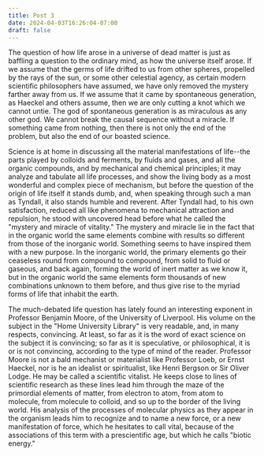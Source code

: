 ```yaml
---
title: Post 3
date: 2024-04-03T16:26:04-07:00
draft: false
---
```

The question of how life arose in a universe of dead matter is just as baffling a question to the ordinary mind, as how the universe itself arose. If we assume that the germs of life drifted to us from other spheres, propelled by the rays of the sun, or some other celestial agency, as certain modern scientific philosophers have assumed, we have only removed the mystery farther away from us. If we assume that it came by spontaneous generation, as Haeckel and others assume, then we are only cutting a knot which we cannot untie. The god of spontaneous generation is as miraculous as any other god. We cannot break the causal sequence without a miracle. If something came from nothing, then there is not only the end of the problem, but also the end of our boasted science.

Science is at home in discussing all the material manifestations of life--the parts played by colloids and ferments, by fluids and gases, and all the organic compounds, and by mechanical and chemical principles; it may analyze and tabulate all life processes, and show the living body as a most wonderful and complex piece of mechanism, but before the question of the origin of life itself it stands dumb, and, when speaking through such a man as Tyndall, it also stands humble and reverent. After Tyndall had, to his own satisfaction, reduced all like phenomena to mechanical attraction and repulsion, he stood with uncovered head before what he called the "mystery and miracle of vitality." The mystery and miracle lie in the fact that in the organic world the same elements combine with results so different from those of the inorganic world. Something seems to have inspired them with a new purpose. In the inorganic world, the primary elements go their ceaseless round from compound to compound, from solid to fluid or gaseous, and back again, forming the world of inert matter as we know it, but in the organic world the same elements form thousands of new combinations unknown to them before, and thus give rise to the myriad forms of life that inhabit the earth.

The much-debated life question has lately found an interesting exponent in Professor Benjamin Moore, of the University of Liverpool. His volume on the subject in the "Home University Library" is very readable, and, in many respects, convincing. At least, so far as it is the word of exact science on the subject it is convincing; so far as it is speculative, or philosophical, it is or is not convincing, according to the type of mind of the reader. Professor Moore is not a bald mechanist or materialist like Professor Loeb, or Ernst Haeckel, nor is he an idealist or spiritualist, like Henri Bergson or Sir Oliver Lodge. He may be called a scientific vitalist. He keeps close to lines of scientific research as these lines lead him through the maze of the primordial elements of matter, from electron to atom, from atom to molecule, from molecule to colloid, and so up to the border of the living world. His analysis of the processes of molecular physics as they appear in the organism leads him to recognize and to name a new force, or a new manifestation of force, which he hesitates to call vital, because of the associations of this term with a prescientific age, but which he calls "biotic energy."
